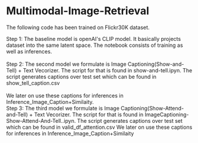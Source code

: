 # Multimodal-Image-Retrieval

The following code has been trained on Flickr30K dataset. <br>

Step 1: The baseline model is openAI's CLIP model. It basically projects dataset into the same latent space. The notebook consists of training as well as inferences. <br><br>
Step 2: The second model we formulate is Image Captioning(Show-and-Tell) + Text Vecorizer. The script for that is found in show-and-tell.ipyn. The script generates captions over test set which can be found in show_tell_caption.csv <br><br>
We later on use these captions for inferences in Inference_Image_Caption+Similaity. <br>
Step 3: The third model we formulate is Image Captioning(Show-Attend-and-Tell) + Text Vecorizer. The script for that is found in ImageCaptioning-Show-Attend-And-Tell..ipyn. The script generates captions over test set which can be found in valid_df_attention.csv
We later on use these captions for inferences in Inference_Image_Caption+Similaity <br><br>
